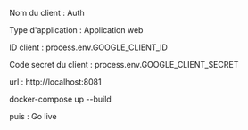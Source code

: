 Nom du client : Auth

Type d'application : Application web

ID client : process.env.GOOGLE_CLIENT_ID

Code secret du client : process.env.GOOGLE_CLIENT_SECRET

url : http://localhost:8081

docker-compose up --build

puis : Go live
